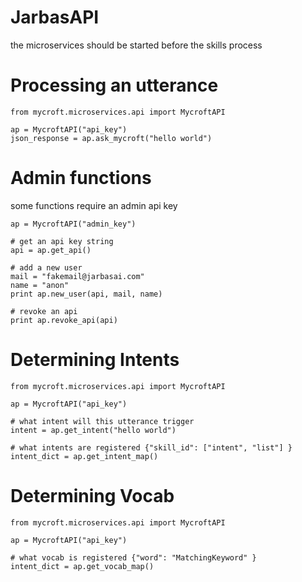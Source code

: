 # JarbasAPI

the microservices should be started before the skills process

# Processing an utterance

    from mycroft.microservices.api import MycroftAPI

    ap = MycroftAPI("api_key")
    json_response = ap.ask_mycroft("hello world")

# Admin functions

some functions require an admin api key

    ap = MycroftAPI("admin_key")

    # get an api key string
    api = ap.get_api()

    # add a new user
    mail = "fakemail@jarbasai.com"
    name = "anon"
    print ap.new_user(api, mail, name)

    # revoke an api
    print ap.revoke_api(api)

# Determining Intents

    from mycroft.microservices.api import MycroftAPI

    ap = MycroftAPI("api_key")

    # what intent will this utterance trigger
    intent = ap.get_intent("hello world")

    # what intents are registered {"skill_id": ["intent", "list"] }
    intent_dict = ap.get_intent_map()

# Determining Vocab

    from mycroft.microservices.api import MycroftAPI

    ap = MycroftAPI("api_key")

    # what vocab is registered {"word": "MatchingKeyword" }
    intent_dict = ap.get_vocab_map()
